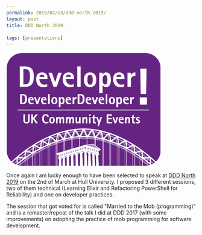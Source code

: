 ```yaml
---
permalink: 2019/02/13/ddd-north-2019/
layout: post
title: DDD North 2019

tags: [presentations]
---
```


<img src="/img/posts/ddd-north-2019/DDDNorth.webp" alt="ddd logo" />

Once again I am lucky enough to have been selected to speak at <a href="http://dddnorth.co.uk/">DDD North 2019</a> on the 2nd of March
at Hull University. I proposed 3 different sessions, two of them technical (Learning Elixir and Refactoring PowerShell for
Reliability) and one on developer practices.

The session that got voted for is called "Married to the Mob (programming)" and is a remaster/repeat of the talk I did at
DDD 2017 (with some improvements) on adopting the practice of mob programming for software development.
